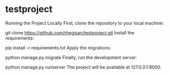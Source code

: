 # testproject
Running the Project Locally
First, clone the repository to your local machine:

git clone https://github.com/rhegisan/testproject.git
Install the requirements:

pip install -r requirements.txt
Apply the migrations:

python manage.py migrate
Finally, run the development server:

python manage.py runserver
The project will be available at 127.0.0.1:8000.
